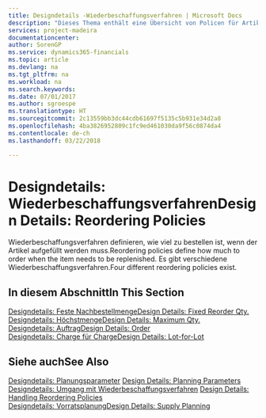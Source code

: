 ```yaml
---
title: Designdetails -Wiederbeschaffungsverfahren | Microsoft Docs
description: "Dieses Thema enthält eine Übersicht von Policen für Artikelergänzungen."
services: project-madeira
documentationcenter: 
author: SorenGP
ms.service: dynamics365-financials
ms.topic: article
ms.devlang: na
ms.tgt_pltfrm: na
ms.workload: na
ms.search.keywords: 
ms.date: 07/01/2017
ms.author: sgroespe
ms.translationtype: HT
ms.sourcegitcommit: 2c13559bb3dc44cdb61697f5135c5b931e34d2a8
ms.openlocfilehash: 4ba3826952809c1fc9ed461030da9f56c0874da4
ms.contentlocale: de-ch
ms.lasthandoff: 03/22/2018

---
```

# <a name="design-details-reordering-policies"></a><span data-ttu-id="e002f-103">Designdetails: Wiederbeschaffungsverfahren</span><span class="sxs-lookup"><span data-stu-id="e002f-103">Design Details: Reordering Policies</span></span>
<span data-ttu-id="e002f-104">Wiederbeschaffungsverfahren definieren, wie viel zu bestellen ist, wenn der Artikel aufgefüllt werden muss.</span><span class="sxs-lookup"><span data-stu-id="e002f-104">Reordering policies define how much to order when the item needs to be replenished.</span></span> <span data-ttu-id="e002f-105">Es gibt verschiedene Wiederbeschaffungsverfahren.</span><span class="sxs-lookup"><span data-stu-id="e002f-105">Four different reordering policies exist.</span></span>  

## <a name="in-this-section"></a><span data-ttu-id="e002f-106">In diesem Abschnitt</span><span class="sxs-lookup"><span data-stu-id="e002f-106">In This Section</span></span>  
[<span data-ttu-id="e002f-107">Designdetails: Feste Nachbestellmenge</span><span class="sxs-lookup"><span data-stu-id="e002f-107">Design Details: Fixed Reorder Qty.</span></span>](design-details-fixed-reorder-qty.md)  
[<span data-ttu-id="e002f-108">Designdetails: Höchstmenge</span><span class="sxs-lookup"><span data-stu-id="e002f-108">Design Details: Maximum Qty.</span></span>](design-details-maximum-qty.md)  
[<span data-ttu-id="e002f-109">Designdetails: Auftrag</span><span class="sxs-lookup"><span data-stu-id="e002f-109">Design Details: Order</span></span>](design-details-order.md)  
[<span data-ttu-id="e002f-110">Designdetails: Charge für Charge</span><span class="sxs-lookup"><span data-stu-id="e002f-110">Design Details: Lot-for-Lot</span></span>](design-details-lot-for-lot.md)  

## <a name="see-also"></a><span data-ttu-id="e002f-111">Siehe auch</span><span class="sxs-lookup"><span data-stu-id="e002f-111">See Also</span></span>  
<span data-ttu-id="e002f-112">[Designdetails: Planungsparameter](design-details-planning-parameters.md) </span><span class="sxs-lookup"><span data-stu-id="e002f-112">[Design Details: Planning Parameters](design-details-planning-parameters.md) </span></span>  
<span data-ttu-id="e002f-113">[Designdetails: Umgang mit Wiederbeschaffungsverfahren](design-details-handling-reordering-policies.md) </span><span class="sxs-lookup"><span data-stu-id="e002f-113">[Design Details: Handling Reordering Policies](design-details-handling-reordering-policies.md) </span></span>  
[<span data-ttu-id="e002f-114">Designdetails: Vorratsplanung</span><span class="sxs-lookup"><span data-stu-id="e002f-114">Design Details: Supply Planning</span></span>](design-details-supply-planning.md)

